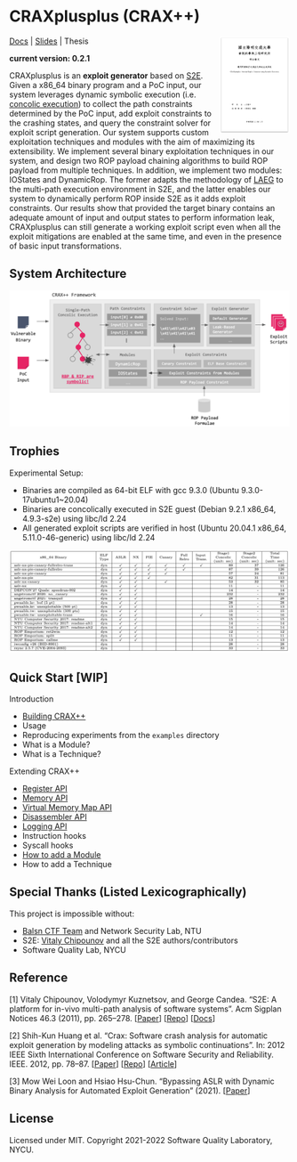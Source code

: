# CRAXplusplus (CRAX++)

<a href="Documentation/figures/thesis.png"><img src="Documentation/figures/thesis.png" width="25%" align="right"></a>

[Docs](Documentation/) | [Slides](https://docs.google.com/presentation/d/18acsxk8jsgTES4ZfwwRgfzmq9T-gO9FZQQjKsLsuzCQ/edit?usp=sharing) | Thesis

**current version: 0.2.1**

CRAXplusplus is an **exploit generator** based on [S2E](http://s2e.systems/). Given a x86_64 binary program and a PoC input, our system leverages dynamic symbolic execution (i.e. [concolic execution](https://en.wikipedia.org/wiki/Concolic_testing)) to collect the path constraints determined by the PoC input, add exploit constraints to the crashing states, and query the constraint solver for exploit script generation. Our system supports custom exploitation techniques and modules with the aim of maximizing its extensibility. We implement several binary exploitation techniques in our system, and design two ROP payload chaining algorithms to build ROP payload from multiple techniques. In addition, we implement two modules: IOStates and DynamicRop. The former adapts the methodology of [LAEG](#reference) to the multi-path execution environment in S2E, and the latter enables our system to dynamically perform ROP inside S2E as it adds exploit constraints. Our results show that provided the target binary contains an adequate amount of input and output states to perform information leak, CRAXplusplus can still generate a working exploit script even when all the exploit mitigations are enabled at the same time, and even in the presence of basic input transformations.

## System Architecture

![](Documentation/figures/arch.png)

## Trophies

Experimental Setup:

* Binaries are compiled as 64-bit ELF with gcc 9.3.0 (Ubuntu 9.3.0-17ubuntu1~20.04)
* Binaries are concolically executed in S2E guest (Debian 9.2.1 x86_64, 4.9.3-s2e) using libc/ld 2.24
* All generated exploit scripts are verified in host (Ubuntu 20.04.1 x86_64, 5.11.0-46-generic) using libc/ld 2.24

![](Documentation/figures/evaluation.png)

## Quick Start \[WIP]

Introduction

* [Building CRAX++](Documentation/Build.md)
* Usage
* Reproducing experiments from the `examples` directory
* What is a Module?
* What is a Technique?

Extending CRAX++

* [Register API](Documentation/API.md#register)
* [Memory API](Documentation/API.md#memory)
* [Virtual Memory Map API](Documentation/API.md#virtual-memory-map)
* [Disassembler API](Documentation/API.md#disassembler)
* [Logging API](Documentation/API.md#logging)
* Instruction hooks
* Syscall hooks
* [How to add a Module](Documentation/Module.md)
* How to add a Technique

## Special Thanks (Listed Lexicographically)

This project is impossible without:

* [Balsn CTF Team](https://github.com/balsn) and Network Security Lab, NTU
* S2E: [Vitaly Chipounov](https://github.com/vitalych/) and all the S2E authors/contributors
* Software Quality Lab, NYCU

## Reference

[1] Vitaly Chipounov, Volodymyr Kuznetsov, and George Candea. “S2E: A platform for in-vivo multi-path analysis of software systems”. Acm Sigplan Notices 46.3 (2011), pp. 265–278. [[Paper](https://dslab.epfl.ch/pubs/selsymbex.pdf)] [[Repo](https://github.com/S2E/s2e)] [[Docs](http://s2e.systems/docs/)]

[2] Shih-Kun Huang et al. “Crax: Software crash analysis for automatic exploit generation by modeling attacks as symbolic continuations”. In: 2012 IEEE Sixth International Conference on Software Security and Reliability. IEEE. 2012, pp. 78–87. [[Paper](https://ir.nctu.edu.tw/bitstream/11536/24012/1/000332520700022.pdf)] [[Repo](https://github.com/SQLab/CRAX/tree/workable)] [[Article](https://skhuang.web.nctu.edu.tw/research/)]

[3] Mow Wei Loon and Hsiao Hsu-Chun. “Bypassing ASLR with Dynamic Binary Analysis for Automated Exploit Generation” (2021). [[Paper](https://www.airitilibrary.com/Publication/alDetailedMesh1?DocID=U0001-0508202117214500)]

## License

Licensed under MIT. Copyright 2021-2022 Software Quality Laboratory, NYCU.
